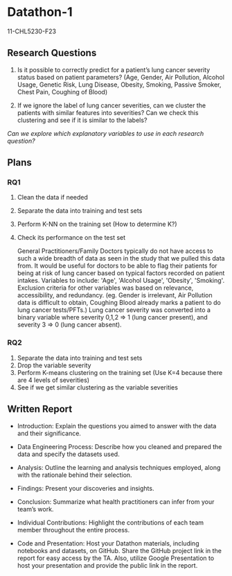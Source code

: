 # Datathon-1
11-CHL5230-F23

## Research Questions

1. Is it possible to correctly predict for a patient’s lung cancer severity status based on patient parameters? (Age, Gender, Air Pollution, Alcohol Usage, Genetic Risk, Lung Disease, Obesity, Smoking, Passive Smoker, Chest Pain, Coughing of Blood)

2. If we ignore the label of lung cancer severities, can we cluster the patients with similar features into severities? Can we check this clustering and see if it is similar to the labels?

*Can we explore which explanatory variables to use in each research question?*

## Plans

### RQ1
1. Clean the data if needed
2. Separate the data into training and test sets
3. Perform K-NN on the training set (How to determine K?)
4. Check its performance on the test set

   General Practitioners/Family Doctors typically do not have access to such a wide breadth of data as seen in the study that we pulled this data from. It would be useful for doctors to be able to flag their patients for being at risk of lung cancer based on typical factors recorded on patient intakes. Variables to include: 'Age', 'Alcohol Usage', 'Obesity', 'Smoking'. Exclusion criteria for other variables was based on relevance, accessibility, and redundancy. (eg. Gender is irrelevant, Air Pollution data is difficult to obtain, Coughing Blood already marks a patient to do lung cancer tests/PFTs.) Lung cancer severity was converted into a binary variable where severity 0,1,2 => 1 (lung cancer present), and severity 3 => 0 (lung cancer absent). 

### RQ2
1. Separate the data into training and test sets
2. Drop the variable severity
3. Perform K-means clustering on the training set (Use K=4 because there are 4 levels of severities)
4. See if we get similar clustering as the variable severities


## Written Report

- Introduction: Explain the questions you aimed to answer with the data and their significance.

- Data Engineering Process: Describe how you cleaned and prepared the data and specify the datasets used.

- Analysis: Outline the learning and analysis techniques employed, along with the rationale behind their selection.

- Findings: Present your discoveries and insights.

- Conclusion: Summarize what health practitioners can infer from your team’s work.

- Individual Contributions: Highlight the contributions of each team member throughout the entire process.

- Code and Presentation: Host your Datathon materials, including notebooks and datasets, on GitHub. Share the GitHub project link in the report for easy access by the TA. Also, utilize Google Presentation to host your presentation and provide the public link in the report.

